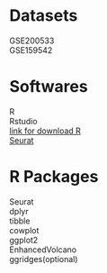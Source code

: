 # Datasets
GSE200533\
GSE159542

# Softwares
R\
Rstudio\
[link for download R](https://posit.co/download/rstudio-desktop/)\
[Seurat](https://satijalab.org/seurat/)

# R Packages
Seurat\
dplyr\
tibble\
cowplot\
ggplot2\
EnhancedVolcano\
ggridges(optional)
